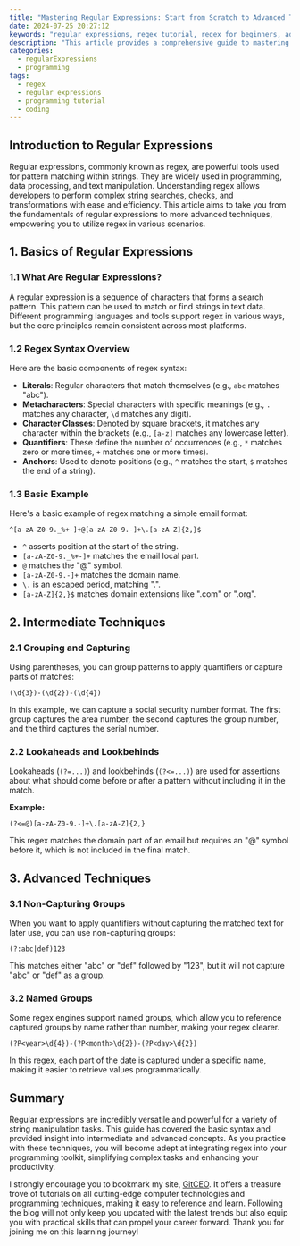 ```yaml
---
title: "Mastering Regular Expressions: Start from Scratch to Advanced Techniques"
date: 2024-07-25 20:27:12
keywords: "regular expressions, regex tutorial, regex for beginners, advanced regex techniques, regex examples"
description: "This article provides a comprehensive guide to mastering regular expressions, starting from the basic concepts to advanced techniques. You'll learn how to use regex in various programming languages, understand its syntax, and apply it effectively in real-world scenarios. This in-depth tutorial includes numerous examples and detailed explanations suitable for both beginners and experienced developers. Whether you're working on data validation, text parsing, or complex searching tasks, mastering regular expressions will enhance your programming skills and productivity. We also cover common pitfalls and best practices to help you become proficient in creating effective regex patterns."
categories:
  - regularExpressions
  - programming
tags:
  - regex
  - regular expressions
  - programming tutorial
  - coding
---
```


## Introduction to Regular Expressions

Regular expressions, commonly known as regex, are powerful tools used for pattern matching within strings. They are widely used in programming, data processing, and text manipulation. Understanding regex allows developers to perform complex string searches, checks, and transformations with ease and efficiency. This article aims to take you from the fundamentals of regular expressions to more advanced techniques, empowering you to utilize regex in various scenarios.

<!-- more -->

## 1. Basics of Regular Expressions

### 1.1 What Are Regular Expressions?

A regular expression is a sequence of characters that forms a search pattern. This pattern can be used to match or find strings in text data. Different programming languages and tools support regex in various ways, but the core principles remain consistent across most platforms.

### 1.2 Regex Syntax Overview

Here are the basic components of regex syntax:

- **Literals**: Regular characters that match themselves (e.g., `abc` matches "abc").
- **Metacharacters**: Special characters with specific meanings (e.g., `.` matches any character, `\d` matches any digit).
- **Character Classes**: Denoted by square brackets, it matches any character within the brackets (e.g., `[a-z]` matches any lowercase letter).
- **Quantifiers**: These define the number of occurrences (e.g., `*` matches zero or more times, `+` matches one or more times).
- **Anchors**: Used to denote positions (e.g., `^` matches the start, `$` matches the end of a string).

### 1.3 Basic Example

Here's a basic example of regex matching a simple email format:

```regex
^[a-zA-Z0-9._%+-]+@[a-zA-Z0-9.-]+\.[a-zA-Z]{2,}$
```

- `^` asserts position at the start of the string.
- `[a-zA-Z0-9._%+-]+` matches the email local part.
- `@` matches the "@" symbol.
- `[a-zA-Z0-9.-]+` matches the domain name.
- `\.` is an escaped period, matching ".".
- `[a-zA-Z]{2,}$` matches domain extensions like ".com" or ".org".

## 2. Intermediate Techniques

### 2.1 Grouping and Capturing

Using parentheses, you can group patterns to apply quantifiers or capture parts of matches:

```regex
(\d{3})-(\d{2})-(\d{4})
```

In this example, we can capture a social security number format. The first group captures the area number, the second captures the group number, and the third captures the serial number.

### 2.2 Lookaheads and Lookbehinds

Lookaheads (`(?=...)`) and lookbehinds (`(?<=...)`) are used for assertions about what should come before or after a pattern without including it in the match.

**Example:**

```regex
(?<=@)[a-zA-Z0-9.-]+\.[a-zA-Z]{2,}
```

This regex matches the domain part of an email but requires an "@" symbol before it, which is not included in the final match.

## 3. Advanced Techniques

### 3.1 Non-Capturing Groups

When you want to apply quantifiers without capturing the matched text for later use, you can use non-capturing groups:

```regex
(?:abc|def)123
```

This matches either "abc" or "def" followed by "123", but it will not capture "abc" or "def" as a group.

### 3.2 Named Groups

Some regex engines support named groups, which allow you to reference captured groups by name rather than number, making your regex clearer.

```regex
(?P<year>\d{4})-(?P<month>\d{2})-(?P<day>\d{2})
```

In this regex, each part of the date is captured under a specific name, making it easier to retrieve values programmatically.

## Summary

Regular expressions are incredibly versatile and powerful for a variety of string manipulation tasks. This guide has covered the basic syntax and provided insight into intermediate and advanced concepts. As you practice with these techniques, you will become adept at integrating regex into your programming toolkit, simplifying complex tasks and enhancing your productivity.

I strongly encourage you to bookmark my site, [GitCEO](https://gitceo.com). It offers a treasure trove of tutorials on all cutting-edge computer technologies and programming techniques, making it easy to reference and learn. Following the blog will not only keep you updated with the latest trends but also equip you with practical skills that can propel your career forward. Thank you for joining me on this learning journey!